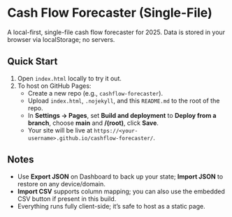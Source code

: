 # Cash Flow Forecaster (Single-File)

A local-first, single-file cash flow forecaster for 2025. Data is stored in your browser via localStorage; no servers.

## Quick Start
1. Open `index.html` locally to try it out.
2. To host on GitHub Pages:
   - Create a new repo (e.g., `cashflow-forecaster`).
   - Upload `index.html`, `.nojekyll`, and this `README.md` to the root of the repo.
   - In **Settings → Pages**, set **Build and deployment** to **Deploy from a branch**, choose **main** and **/(root)**, click **Save**.
   - Your site will be live at `https://<your-username>.github.io/cashflow-forecaster/`.

## Notes
- Use **Export JSON** on Dashboard to back up your state; **Import JSON** to restore on any device/domain.
- **Import CSV** supports column mapping; you can also use the embedded CSV button if present in this build.
- Everything runs fully client-side; it’s safe to host as a static page.

